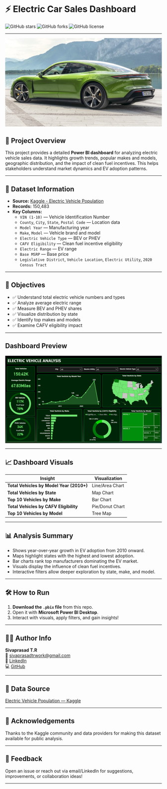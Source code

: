 # ⚡ Electric Car Sales Dashboard

![GitHub stars](https://img.shields.io/github/stars/Sivaprasad-creator/Electric-Car-Sales)
![GitHub forks](https://img.shields.io/github/forks/Sivaprasad-creator/Electric-Car-Sales)
![GitHub license](https://img.shields.io/github/license/Sivaprasad-creator/Electric-Car-Sales)

---

![image alt](https://github.com/Sivaprasad-creator/Electric-Car-Sales/blob/8723edcf4b560969db83a5f54dc478d1958a0733/Electric.jpg)

## 📌 Project Overview

This project provides a detailed **Power BI dashboard** for analyzing electric vehicle sales data. It highlights growth trends, popular makes and models, geographic distribution, and the impact of clean fuel incentives. This helps stakeholders understand market dynamics and EV adoption patterns.

---

## 📁 Dataset Information

- **Source:** [Kaggle - Electric Vehicle Population](https://www.kaggle.com/datasets/jainaru/electric-vehicle-population)
- **Records:** 150,483
- **Key Columns:**
  - `VIN (1-10)` — Vehicle Identification Number
  - `County`, `City`, `State`, `Postal Code` — Location data
  - `Model Year` — Manufacturing year
  - `Make`, `Model` — Vehicle brand and model
  - `Electric Vehicle Type` — BEV or PHEV
  - `CAFV Eligibility` — Clean fuel incentive eligibility
  - `Electric Range` — EV range
  - `Base MSRP` — Base price
  - `Legislative District`, `Vehicle Location`, `Electric Utility`, `2020 Census Tract`

---

## 🎯 Objectives

- ✅ Understand total electric vehicle numbers and types
- ✅ Analyze average electric range
- ✅ Measure BEV and PHEV shares
- ✅ Visualize distribution by state
- ✅ Identify top makes and models
- ✅ Examine CAFV eligibility impact

---

## Dashboard Preview

![image alt](https://github.com/Sivaprasad-creator/Electric-Car-Sales/blob/0a5b56ff995687bb22668cffb044089d35706ca1/Electric%20Dashboard.png)

---

## 📈 Dashboard Visuals

| Insight | Visualization |
| ------- | -------------- |
| **Total Vehicles by Model Year (2010+)** | Line/Area Chart |
| **Total Vehicles by State** | Map Chart |
| **Top 10 Vehicles by Make** | Bar Chart |
| **Total Vehicles by CAFV Eligibility** | Pie/Donut Chart |
| **Top 10 Vehicles by Model** | Tree Map |

---

## 📊 Analysis Summary

- Shows year-over-year growth in EV adoption from 2010 onward.
- Maps highlight states with the highest and lowest adoption.
- Bar charts rank top manufacturers dominating the EV market.
- Visuals display the influence of clean fuel incentives.
- Interactive filters allow deeper exploration by state, make, and model.

---

## 🛠️ How to Run

1. **Download the `.pbix` file** from this repo.
2. Open it with **Microsoft Power BI Desktop**.
3. Interact with visuals, apply filters, and gain insights!

---

## 👨‍💻 Author Info

**Sivaprasad T.R**  
📧 [sivaprasadtrwork@gmail.com](mailto:sivaprasadtrwork@gmail.com)  
🔗 [LinkedIn](https://www.linkedin.com/in/sivaprasad-t-r)  
💻 [GitHub](https://github.com/Sivaprasad-creator)

---

## 📜 Data Source

[Electric Vehicle Population — Kaggle](https://www.kaggle.com/datasets/jainaru/electric-vehicle-population)

---

## 🙏 Acknowledgements

Thanks to the Kaggle community and data providers for making this dataset available for public analysis.

---

## 💬 Feedback

Open an issue or reach out via email/LinkedIn for suggestions, improvements, or collaboration ideas!

---
